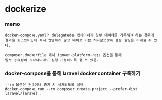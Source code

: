 # dockerize

### memo
```
docker-compose.yaml의 delegated는 컨테이너가 일부 데이터를 기록해야 하는 경우에
결과를 호스트머신에 즉시 반영하지 않고 배치로 기본 처리함으로써 성능 향상을 기대할 수 있다.
```

```
composer.dockerfile 에서 ignoer-platform-reqs 옵션을 통해
일부 종속성이 누락되더라도 실행 가능하도록 할 수 있음.
```

### docker-compose를 통해 laravel docker container 구축하기
```
--rm 옵션은 컨테이너 중지 시 삭제되도록 설정
docker-compose run --rm composer create-project --prefer-dist laravel/laravel .
```